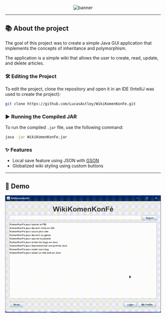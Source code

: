<p align="center">
  <img src="https://i.imgur.com/2riDZNf.png" alt="banner"/>
</p>

---

## 📚 About the project

The goal of this project was to create a simple Java GUI application that implements the concepts of inheritance and polymorphism.

The application is a simple wiki that allows the user to create, read, update, and delete articles.

### 🛠️ Editing the Project
To edit the project, clone the repository and open it in an IDE (IntelliJ was used to create the project):
```bash
git clone https://github.com/LucasAstley/WikiKomenKonFe.git
```

### ▶️ Running the Compiled JAR
To run the compiled `.jar` file, use the following command:
```bash
java -jar WikiKomenKonFe.jar
```

### ✨ Features
- Local save feature using JSON with [GSON](https://github.com/google/gson)
- Globalized wiki styling using custom buttons

---

## 🎥 Demo

![WikiKomenKonFé demo](readmeFiles/demo-gif.gif)

